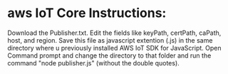 # aws IoT Core Instructions:

Download the Publisher.txt.
Edit the fields like keyPath, certPath, caPath, host, and region. 
Save this file as javascript extention (.js) in the same directory where u previously installed AWS IoT SDK for JavaScript.
Open Command prompt and change the directory to that folder and run the command  "node publisher.js" (without the double quotes).
